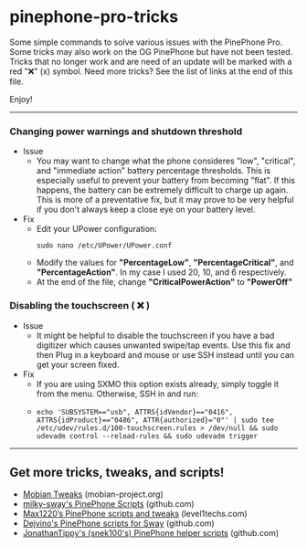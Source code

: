 # pinephone-pro-tricks
Some simple commands to solve various issues with the PinePhone Pro.
Some tricks may also work on the OG PinePhone but have not been tested.
Tricks that no longer work and are need of an update will be marked with a red "❌" (x) symbol.
Need more tricks? See the list of links at the end of this file.

Enjoy!

---

### Changing power warnings and shutdown threshold
- Issue
  - You may want to change what the phone consideres "low", "critical", and "immediate action" battery percentage thresholds. This is especially useful to prevent your battery from becoming "flat". If this happens, the battery can be extremely difficult to charge up again. This is more of a preventative fix, but it may prove to be very helpful if you don't always keep a close eye on your battery level.
- Fix
  - Edit your UPower configuration:
    ```shell
    sudo nano /etc/UPower/UPower.conf
    ```
  - Modify the values for **"PercentageLow"**, **"PercentageCritical"**, and **"PercentageAction"**. In my case I used 20, 10, and 6 respectively.
  - At the end of the file, change **"CriticalPowerAction"** to **"PowerOff"**

### Disabling the touchscreen ( ❌ )
- Issue
  - It might be helpful to disable the touchscreen if you have a bad digitizer which causes unwanted swipe/tap events. Use this fix and then Plug in a keyboard and mouse or use SSH instead until you can get your screen fixed.
- Fix
  - If you are using SXMO this option exists already, simply toggle it from the menu. Otherwise, SSH in and run:
  - ```shell
    echo 'SUBSYSTEM=="usb", ATTRS{idVendor}=="0416", ATTRS{idProduct}=="0486", ATTR{authorized}="0"' | sudo tee /etc/udev/rules.d/100-touchscreen.rules > /dev/null && sudo udevadm control --reload-rules && sudo udevadm trigger
    ```

---

## Get more tricks, tweaks, and scripts!
- [Mobian Tweaks](https://wiki.mobian-project.org/doku.php?id=tweaks) (mobian-project.org)
- [milky-sway's PinePhone Scripts](https://github.com/milky-sway/pinephone-scripts) (github.com)
- [Max1220’s PinePhone scripts and tweaks](https://forum.level1techs.com/t/max1220s-pinephone-scripts-and-tweaks/172293) (level1techs.com)
- [Dejvino's PinePhone scripts for Sway](https://github.com/Dejvino/pinephone-sway-poc/tree/master/usr/local/bin) (github.com)
- [JonathanTippy's (snek100's) PinePhone helper scripts](https://github.com/JonathanTippy/pinephone_helpers) (github.com)
